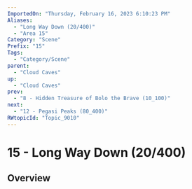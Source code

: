 ```yaml
---
ImportedOn: "Thursday, February 16, 2023 6:10:23 PM"
Aliases:
  - "Long Way Down (20/400)"
  - "Area 15"
Category: "Scene"
Prefix: "15"
Tags:
  - "Category/Scene"
parent:
  - "Cloud Caves"
up:
  - "Cloud Caves"
prev:
  - "8 - Hidden Treasure of Bolo the Brave (10_100)"
next:
  - "12 - Pegasi Peaks (80_400)"
RWtopicId: "Topic_9010"
---
```

# 15 - Long Way Down (20/400)
## Overview
